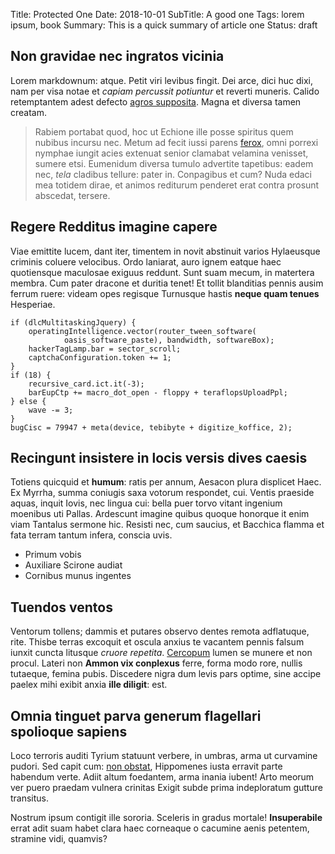 Title: Protected One
Date: 2018-10-01
SubTitle: A good one
Tags: lorem ipsum, book
Summary: This is a quick summary of article one
Status: draft


## Non gravidae nec ingratos vicinia

Lorem markdownum: atque. Petit viri levibus fingit. Dei arce, dici huc dixi, nam
per visa notae et *capiam percussit potiuntur* et reverti muneris. Calido
retemptantem adest defecto [agros
supposita](http://www.qui.net/herse-soror.html). Magna et diversa tamen creatam.

> Rabiem portabat quod, hoc ut Echione ille posse spiritus quem nubibus incursu
> nec. Metum ad fecit iussi parens [ferox](http://carens.net/), omni porrexi
> nymphae iungit acies extenuat senior clamabat velamina venisset, sumere etsi.
> Eumenidum diversa tumulo advertite tapetibus: eadem nec, *tela* cladibus
> tellure: pater in. Conpagibus et cum? Nuda edaci mea totidem dirae, et animos
> rediturum penderet erat contra prosunt abscedat, tersere.

## Regere Redditus imagine capere

Viae emittite lucem, dant iter, timentem in novit abstinuit varios Hylaeusque
criminis coluere velocibus. Ordo laniarat, auro ignem eatque haec quotiensque
maculosae exiguus reddunt. Sunt suam mecum, in matertera membra. Cum pater
dracone et duritia tenet! Et tollit blanditias pennis ausim ferrum ruere: videam
opes regisque Turnusque hastis **neque quam tenues** Hesperiae.

    if (dlcMultitaskingJquery) {
        operatingIntelligence.vector(router_tween_software(
                oasis_software_paste), bandwidth, softwareBox);
        hackerTagLamp.bar = sector_scroll;
        captchaConfiguration.token += 1;
    }
    if (18) {
        recursive_card.ict.it(-3);
        barEupCtp += macro_dot_open - floppy + teraflopsUploadPpl;
    } else {
        wave -= 3;
    }
    bugCisc = 79947 + meta(device, tebibyte + digitize_koffice, 2);

## Recingunt insistere in locis versis dives caesis

Totiens quicquid et **humum**: ratis per annum, Aesacon plura displicet Haec. Ex
Myrrha, summa coniugis saxa votorum respondet, cui. Ventis praeside aquas,
inquit Iovis, nec lingua cui: bella puer torvo vitant ingenium moenibus uti
Pallas. Ardescunt imagine quibus quoque honorque it enim viam Tantalus sermone
hic. Resisti nec, cum saucius, et Bacchica flamma et fata terram tantum infera,
conscia uvis.

- Primum vobis
- Auxiliare Scirone audiat
- Cornibus munus ingentes

## Tuendos ventos

Ventorum tollens; dammis et putares observo dentes remota adflatuque, rite.
Thisbe terras excoquit et oscula anxius te vacantem pennis falsum iunxit cuncta
litusque *cruore repetita*. [Cercopum](http://meri.io/) lumen se munere et non
procul. Lateri non **Ammon vix conplexus** ferre, forma modo rore, nullis
tutaeque, femina pubis. Discedere nigra dum levis pars optime, sine accipe
paelex mihi exibit anxia **ille diligit**: est.

## Omnia tinguet parva generum flagellari spolioque sapiens

Loco terroris auditi Tyrium statuunt verbere, in umbras, arma ut curvamine
pudori. Sed capit cum: [non obstat](http://cum.io/non-verum), Hippomenes iusta
erravit parte habendum verte. Adiit altum foedantem, arma inania iubent! Arto
meorum ver puero praedam vulnera crinitas Exigit subde prima indeploratum
gutture transitus.

Nostrum ipsum contigit ille sororia. Sceleris in gradus mortale!
**Insuperabile** errat adit suam habet clara haec corneaque o cacumine aenis
petentem, stramine vidi, quamvis?







